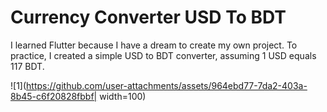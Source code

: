 # Currency Converter USD To BDT
I learned Flutter because I have a dream to create my own project. 
To practice, I created a simple USD to BDT converter, assuming 1 USD equals 117 BDT. 


![1](https://github.com/user-attachments/assets/964ebd77-7da2-403a-8b45-c6f20828fbbf| width=100)
